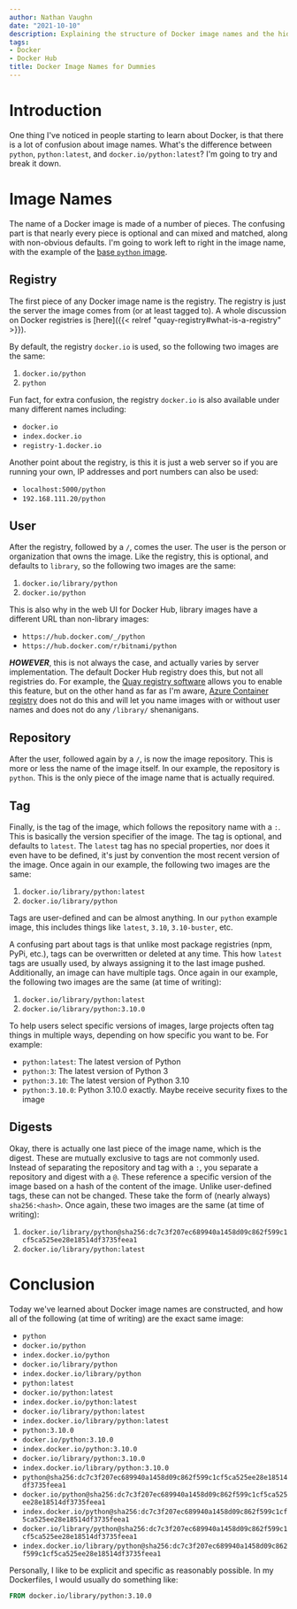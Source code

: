 ```yaml
---
author: Nathan Vaughn
date: "2021-10-10"
description: Explaining the structure of Docker image names and the hidden defaults
tags:
- Docker
- Docker Hub
title: Docker Image Names for Dummies
---
```


# Introduction

One thing I've noticed in people starting to learn about Docker,
is that there is a lot of confusion about image names. What's the difference
between `python`, `python:latest`, and `docker.io/python:latest`?
I'm going to try and break it down.

# Image Names

The name of a Docker image is made of a number of pieces. The confusing part is
that nearly every piece is optional and can mixed and matched, along 
with non-obvious defaults. I'm going to work left to right in the image name, with
the example of the [base `python` image](https://hub.docker.com/_/python).

## Registry

The first piece of any Docker image name is the registry. The registry is just the 
server the image comes from (or at least tagged to). A whole discussion on Docker
registries is [here]({{< relref "quay-registry#what-is-a-registry" >}}).

By default, the registry `docker.io` is used, so the following two images are the same:

1. `docker.io/python`
2. `python`

Fun fact, for extra confusion, the registry `docker.io` is also available under
many different names including:

- `docker.io`
- `index.docker.io`
- `registry-1.docker.io`

Another point about the registry, is this it is just a web server so if you are running
your own, IP addresses and port numbers can also be used:

- `localhost:5000/python`
- `192.168.111.20/python`

## User

After the registry, followed by a `/`, comes the user. 
The user is the person or organization that
owns the image. Like the registry, this is optional, and defaults to `library`, 
so the following two images are the same:

1. `docker.io/library/python`
2. `docker.io/python`

This is also why in the web UI for Docker Hub, library images have a different URL than
non-library images:

- `https://hub.docker.com/_/python`
- `https://hub.docker.com/r/bitnami/python`

***HOWEVER***, this is not always the case, and actually varies by 
server implementation. The default Docker Hub registry does this, but not
all registries do. For example, the 
[Quay registry software](https://www.projectquay.io/) allows you to enable this
feature, but on the other hand as far as I'm aware, 
[Azure Container registry](https://azure.microsoft.com/en-us/services/container-registry/) 
does not do this and will let you name images with or without user names 
and does not do any `/library/` shenanigans.

## Repository

After the user, followed again by a `/`, is now the image repository. 
This is more or less the name of the image itself.
In our example, the repository is `python`. This is
the only piece of the image name that is actually required.

## Tag

Finally, is the tag of the image, which follows the repository name with a `:`.
This is basically the version specifier of the image. 
The tag is optional, and defaults to `latest`. The `latest` tag has no 
special properties, nor does it even have to be defined,
it's just by convention the most recent version of the image.
Once again in our example, the following two images are the same:

1. `docker.io/library/python:latest`
2. `docker.io/library/python`

Tags are user-defined and can be almost anything. In our
`python` example image, this includes things like `latest`, `3.10`, `3.10-buster`, etc.

A confusing part about tags is that unlike most package registries (npm, PyPi, etc.),
tags can be overwritten or deleted at any time. This how `latest` tags are usually used,
by always assigning it to the last image pushed. Additionally, an image can have
multiple tags. Once again in our example, the following two images are the same 
(at time of writing):

1. `docker.io/library/python:latest`
2. `docker.io/library/python:3.10.0`

To help users select specific versions of images, large projects often tag things
in multiple ways, depending on how specific you want to be. For example:

- `python:latest`: The latest version of Python
- `python:3`: The latest version of Python 3
- `python:3.10`: The latest version of Python 3.10
- `python:3.10.0`: Python 3.10.0 exactly. Maybe receive security fixes to the image

## Digests

Okay, there is actually one last piece of the image name, which is the digest.
These are mutually exclusive to tags are not commonly used. 
Instead of separating the repository and tag with a `:`, you separate a repository and 
digest with a `@`. These reference a specific version of the image 
based on a hash of the content of the image. Unlike user-defined tags, 
these can not be changed. These take the form of (nearly always) `sha256:<hash>`.
Once again, these two images are the same (at time of writing):

1. `docker.io/library/python@sha256:dc7c3f207ec689940a1458d09c862f599c1cf5ca525ee28e18514df3735feea1`
2. `docker.io/library/python:latest`

# Conclusion

Today we've learned about Docker image names are constructed, and how all of the following
(at time of writing) are the exact same image:

- `python`
- `docker.io/python`
- `index.docker.io/python`
- `docker.io/library/python`
- `index.docker.io/library/python`
- `python:latest`
- `docker.io/python:latest`
- `index.docker.io/python:latest`
- `docker.io/library/python:latest`
- `index.docker.io/library/python:latest`
- `python:3.10.0`
- `docker.io/python:3.10.0`
- `index.docker.io/python:3.10.0`
- `docker.io/library/python:3.10.0`
- `index.docker.io/library/python:3.10.0`
- `python@sha256:dc7c3f207ec689940a1458d09c862f599c1cf5ca525ee28e18514df3735feea1`
- `docker.io/python@sha256:dc7c3f207ec689940a1458d09c862f599c1cf5ca525ee28e18514df3735feea1`
- `index.docker.io/python@sha256:dc7c3f207ec689940a1458d09c862f599c1cf5ca525ee28e18514df3735feea1`
- `docker.io/library/python@sha256:dc7c3f207ec689940a1458d09c862f599c1cf5ca525ee28e18514df3735feea1`
- `index.docker.io/library/python@sha256:dc7c3f207ec689940a1458d09c862f599c1cf5ca525ee28e18514df3735feea1`

Personally, I like to be explicit and specific as reasonably possible. In my Dockerfiles, 
I would usually do something like:

```dockerfile
FROM docker.io/library/python:3.10.0
```